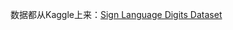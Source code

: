 数据都从Kaggle上来：[Sign Language Digits Dataset](https://www.kaggle.com/datasets/ardamavi/sign-language-digits-dataset?select=Y.npy)